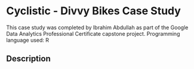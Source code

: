 # Cyclistic - Divvy Bikes Case Study

This case study was completed by Ibrahim Abdullah as part of the Google Data Analytics Professional Certificate capstone project.
Programming language used: R

## Description
